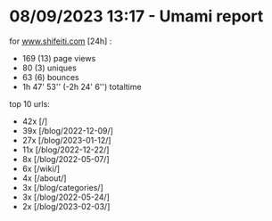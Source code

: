 # 08/09/2023 13:17 - Umami report
for www.shifeiti.com [24h] :

 - 169 (13) page views
 - 80 (3) uniques
 - 63 (6) bounces
 - 1h 47' 53'' (-2h 24' 6'') totaltime


top 10 urls:
 - 42x [/]
 - 39x [/blog/2022-12-09/]
 - 27x [/blog/2023-01-12/]
 - 11x [/blog/2022-12-22/]
 - 8x [/blog/2022-05-07/]
 - 6x [/wiki/]
 - 4x [/about/]
 - 3x [/blog/categories/]
 - 3x [/blog/2022-05-24/]
 - 2x [/blog/2023-02-03/]


